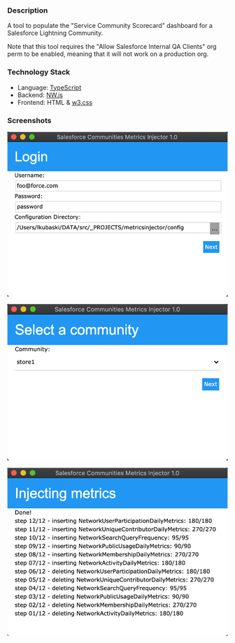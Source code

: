 ### Description

A tool to populate the "Service Community Scorecard" dashboard for a Salesforce Lightning Community.

Note that this tool requires the "Allow Salesforce Internal QA Clients" org perm to be enabled,
meaning that it will not work on a production org.

### Technology Stack
- Language: [TypeScript](https://www.typescriptlang.org)
- Backend: [NW.js](https://nwjs.io)
- Frontend: HTML & [w3.css](https://www.w3schools.com/w3css/defaulT.asp)

### Screenshots

![screen1](resources/screen1.png)

![screen1](resources/screen2.png)

![screen1](resources/screen3.png)
